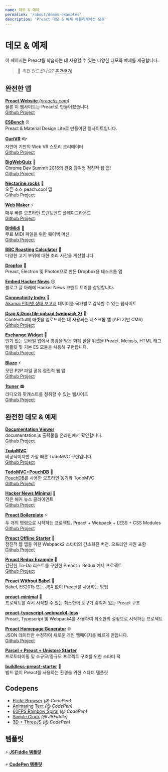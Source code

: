 ```yaml
---
name: 데모 & 예제
permalink: '/about/demos-examples'
description: 'Preact 데모 & 예제 애플리케이션 모음'
---
```


# 데모 & 예제

이 페이지는 Preact를 학습하는 데 사용할 수 있는 다양한 데모와 예제를 제공합니다.

> :information_desk_person: _직접 만드셨나요?
> [추가하기!](https://github.com/preactjs/preact-www/blob/master/content/en/about/demos-examples.md)_


## 완전한 앱

[**Preact Website** _(preactjs.com)_](https://preactjs.com)  
물론 이 웹사이트는 Preact로 만들어졌습니다.  
[Github Project](https://github.com/preactjs/preact-www)

**[ESBench](http://esbench.com)** :alarm_clock:  
Preact & Material Design Lite로 만들어진 웹사이트입니다.

[**GuriVR**](https://gurivr.com) :eyeglasses:  
자연어 기반의 Web VR 스토리 크리에이터  
[Github Project](https://github.com/opennewslabs/guri-vr)

[**BigWebQuiz**](https://bigwebquiz.com) :game_die:  
Chrome Dev Summit 2016의 관중 참여형 점진적 웹 앱!  
[Github Project](https://github.com/jakearchibald/big-web-quiz)

**[Nectarine.rocks](http://nectarine.rocks)** :peach:  
오픈 소스 peach.cool 앱  
[Github Project](https://github.com/developit/nectarine)

**[Web Maker](https://webmaker.app/)** :zap:  
매우 빠른 오프라인 프런트엔드 플레이그라운드  
[Github Project](https://github.com/chinchang/web-maker)

**[BitMidi](https://bitmidi.com/)** :musical_keyboard:  
무료 MIDI 파일을 위한 웨이백 머신  
[Github Project](https://github.com/feross/bitmidi.com)

**[BBC Roasting Calculator](https://www.bbc.com/food/techniques/articles/roast-calculator)** :turkey:  
다양한 고기 부위에 대한 조리 시간을 계산합니다.

**[Dropfox](https://github.com/developit/dropfox)** :wolf:  
Preact, Electron 및 Photon으로 만든 Dropbox용 데스크톱 앱

**[Embed Hacker News](https://github.com/TXTPEN/hn)** :kissing_closed_eyes:  
블로그 글 아래에 Hacker News 코멘트 트리를 삽입합니다.

**[Connectivity Index](https://cindex.co)** :iphone:  
[Akamai 인터넷 상태 보고서](https://content.akamai.com/PG7010-Q2-2016-SOTI-Connectivity-Report.html) 데이터를 국가별로 검색할 수 있는 웹사이트

**[Drag & Drop file upload (webpack 2)](https://contentful-labs.github.io/file-upload-example/)** :rocket:  
Contentful에 애셋을 업로드하는 데 사용되는 데스크톱 앱 (API 기반 CMS)  
[Github Project](https://github.com/contentful-labs/file-upload-example)

**[Exchange Widget](https://sgtpep.github.io/exchange-widget/dist/)** :currency_exchange:  
인기 있는 모바일 앱에서 영감을 받은 화폐 환율 위젯을 Preact, Meiosis, HTML 태그 템플릿 및 기본 ES 모듈을 사용해 구현합니다.  
[Github Project](https://github.com/sgtpep/exchange-widget)

**[Blaze](https://blaze.now.sh)** :zap:  
모던 P2P 파일 공유 점진적 웹 앱  
[Github Project](https://github.com/blenderskool/blaze)

**[1tuner](https://1tuner.com)** :radio:  
라디오와 팟캐스트를 청취할 수 있는 웹사이트  
[Github Project](https://github.com/robinbakker/1tuner)

## 완전한 데모 & 예제

**[Documentation Viewer](https://documentation-viewer.firebaseapp.com)**  
documentation.js 출력물을 온라인에서 확인합니다.  
[Github Project](https://github.com/developit/documentation-viewer)

**[TodoMVC](http://developit.github.io/preact-todomvc/)**  
비공식이지만 가장 빠른 TodoMVC 구현입니다.  
[Github Project](https://github.com/developit/preact-todomvc)

**[TodoMVC+PouchDB](http://katopz.github.io/preact-todomvc-pouchdb/)** :floppy_disk:  
[PouchDB](https://pouchdb.com/)를 사용한 오프라인 동기화 TodoMVC  
[Github Project](https://github.com/katopz/preact-todomvc-pouchdb)

**[Hacker News Minimal](https://developit.github.io/hn_minimal/)** :newspaper:  
작은 해커 뉴스 클라이언트  
[Github Project](https://github.com/developit/hn_minimal)

**[Preact Boilerplate](https://preact-boilerplate.surge.sh)** :zap:  
두 개의 명령으로 시작하는 프로젝트. Preact + Webpack + LESS + CSS Modules  
[Github Project](https://github.com/developit/preact-boilerplate)

**[Preact Offline Starter](https://preact-starter.now.sh)** :100:  
점진적 웹 앱을 위한 Webpack2 스타터의 간소화된 버전. 오프라인 지원 포함  
[Github Project](https://github.com/lukeed/preact-starter)

**[Preact Redux Example](https://preact-redux-example.surge.sh)** :repeat:  
간단한 To-Do 리스트를 구현한 Preact + Redux 예제 프로젝트  
[Github Project](https://github.com/developit/preact-redux-example)

**[Preact Without Babel](https://github.com/developit/preact-without-babel)** :horse:  
Babel, ES2015 또는 JSX 없이 Preact를 사용하는 방법

**[preact-minimal](https://github.com/aganglada/preact-minimal)** :rocket:  
프로젝트를 즉시 시작할 수 있는 최소한의 도구가 갖춰져 있는 Preact 구조

**[preact-typescript-webpack4-less](https://github.com/lexey111/preact-typescript-webpack4-boilerplate)**  
Preact, Typescript 및 Webpack4를 사용하여 최소한의 설정으로 시작하는 프로젝트

**[Preact Homepage Generator](https://thomaswood.me/)** :globe_with_meridians:  
JSON 데이터만 수정하여 새로운 개인 웹페이지를 빠르게 만듭니다.  
[Github Project](https://github.com/tomasswood/preact-homepage-generator)

**[Parcel + Preact + Unistore Starter](https://github.com/hwclass/parcel-preact-unistore-starter)**  
프로토타이핑 및 소규모/중규모 프로젝트 구조를 위한 스타터 팩

**[buildless-preact-starter](https://github.com/ttntm/buildless-preact-starter)** :rocket:  
빌드 없이 Preact를 사용하는 환경을 위한 스타터 템플릿

## Codepens

- [Flickr Browser](http://codepen.io/developit/full/VvMZwK/) _(@ CodePen)_
- [Animating Text](http://codepen.io/developit/full/LpNOdm/) _(@ CodePen)_
- [60FPS Rainbow Spiral](http://codepen.io/developit/full/xGoagz/) _(@ CodePen)_
- [Simple Clock](http://jsfiddle.net/developit/u9m5x0L7/embedded/result,js/) _(@ JSFiddle)_
- [3D + ThreeJS](http://codepen.io/developit/pen/PPMNjd?editors=0010) _(@ CodePen)_

## 템플릿

:zap: [**JSFiddle 템플릿**](https://jsfiddle.net/developit/rs6zrh5f/embedded/result/)

:zap: [**CodePen 템플릿**](http://codepen.io/developit/pen/pgaROe?editors=0010)

